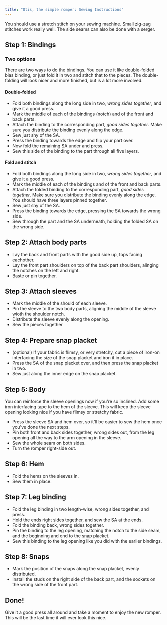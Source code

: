 ```yaml
---
title: "Otis, the simple romper: Sewing Instructions"
---
```


<Note>

You should use a stretch stitch on your sewing machine. Small zig-zag stitches work really well. The side seams can also be done with a serger.

</Note>

## Step 1: Bindings

### Two options

There are two ways to do the bindings. You can use it like double-folded bias binding, or just fold it in two and stitch that to the pieces. The double-folding will look nicer and more finished, but is a lot more involved.

#### Double-folded

  - Fold both bindings along the long side in two, _wrong sides together_, and give it a good press.
  - Mark the middle of each of the bindings (notch) and of the front and back parts. 
  - Attach the binding to the corresponding part, _good sides together_. Make sure you distribute the binding evenly along the edge. 
  - Sew just shy of the SA. 
  - Press the binding towards the edge and flip your part over. 
  - Now fold the remaining SA under and press. 
  - Sew this side of the binding to the part through all five layers.

#### Fold and stitch

  - Fold both bindings along the long side in two, _wrong sides together_, and give it a good press.
  - Mark the middle of each of the bindings and of the front and back parts. 
  - Attach the folded binding to the corresponding part, _good sides together_. Make sure you distribute the binding evenly along the edge. You should have three layers pinned together.
  - Sew just shy of the SA. 
  - Press the binding towards the edge, pressing the SA towards the wrong side.
  - Sew through the part and the SA underneath, holding the folded SA on the wrong side.

## Step 2: Attach body parts

  - Lay the back and front parts with the good side up, tops facing eachother.
  - Lay the front part shoulders on top of the back part shoulders, alinging the notches on the left and right.
  - Baste or pin together.

## Step 3: Attach sleeves

  - Mark the middle of the should of each sleeve.
  - Pin the sleeve to the two body parts, aligning the middle of the sleeve wioth the shoulder notch.
  - Distribute the sleeve evenly along the opening.
  - Sew the pieces together

## Step 4: Prepare snap placket

  - (optional) If your fabric is flimsy, or very stretchy, cut a piece of iron-on interfacing the size of the snap placket and iron it in place.
  - Press the SA of the snap placket over, and then press the snap placket in two.
  - Sew just along the inner edge on the snap placket.

## Step 5: Body

  <Note>

  You can reinforce the sleeve openings now if you're so inclined. Add some iron interfacing tape to the hem of the sleeve. This will keep the sleeve opening looking nice if you have flimsy or stretchy fabric.

  </Note>

  - Press the sleeve SA and hem over, so it'll be easier to sew the hem once you've done the next steps.
  - Pin both front and back sides together, wrong sides out, from the leg opening all the way to the arm opening in the sleeve.
  - Sew the whole seam on both sides.
  - Turn the romper right-side out.

## Step 6: Hem

  - Fold the hems on the sleeves in.
  - Sew them in place.

## Step 7: Leg binding

  - Fold the leg binding in two length-wise, wrong sides together, and press.
  - Hold the ends right sides together, and sew the SA at the ends.
  - Fold the binding back, wrong sides together.
  - Pin the binding to the leg opening, matching the notch to the side seam, and the beginning and end to the snap placket.
  - Sew this binding to the leg opening like you did with the earlier bindings.

## Step 8: Snaps

  - Mark the position of the snaps along the snap placket, evenly distributed.
  - Install the studs on the right side of the back part, and the sockets on the wrong side of the front part.

## Done!

Give it a good press all around and take a moment to enjoy the new romper. This will be the last time it will ever look this nice.
